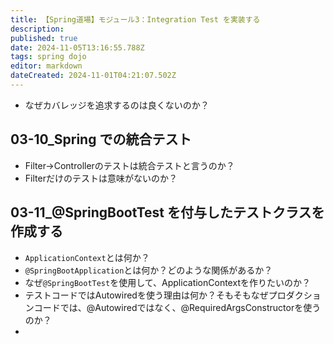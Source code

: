 ```yaml
---
title: 【Spring道場】モジュール3：Integration Test を実装する
description: 
published: true
date: 2024-11-05T13:16:55.788Z
tags: spring dojo
editor: markdown
dateCreated: 2024-11-01T04:21:07.502Z
---
```


- なぜカバレッジを追求するのは良くないのか？

## 03-10_Spring での統合テスト
- Filter→Controllerのテストは統合テストと言うのか？
- Filterだけのテストは意味がないのか？

## 03-11_@SpringBootTest を付与したテストクラスを作成する
- `ApplicationContext`とは何か？
- `@SpringBootApplication`とは何か？どのような関係があるか？
- なぜ`@SpringBootTest`を使用して、ApplicationContextを作りたいのか？
- テストコードではAutowiredを使う理由は何か？そもそもなぜプロダクションコードでは、@Autowiredではなく、@RequiredArgsConstructorを使うのか？
- 